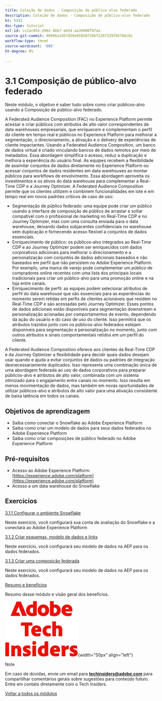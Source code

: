 ```yaml
---
title: Coleção de dados - Composição de público-alvo federado
description: Coleção de dados - Composição de público-alvo federado
kt: 5342
doc-type: tutorial
exl-id: cc2ac85e-e902-4bb7-ab54-aa39980f97aa
source-git-commit: 9099ba1d57d59a95958f29bf226f329f057b6c0c
workflow-type: tm+mt
source-wordcount: '605'
ht-degree: 0%

---
```


# 3.1 Composição de público-alvo federado

Neste módulo, o objetivo é saber tudo sobre como criar públicos-alvo usando a Composição de público-alvo federado.

A Federated Audience Composition (FAC) no Experience Platform permite acessar e criar públicos com atributos de alto valor correspondentes de data warehouses empresariais, que enriquecem e complementam o perfil do cliente em tempo real e públicos no Experience Platform para melhorar a segmentação, o direcionamento, a ativação e o delivery de experiências de cliente impactantes. Usando a Federated Audience Composition, um banco de dados virtual é criado vinculando bancos de dados remotos por meio de metadados. Essa abordagem simplifica o acesso, reduz a duplicação e melhora a experiência do usuário final. As equipes recebem a flexibilidade de assimilar conjuntos de dados diretamente no Experience Platform ou acessar conjuntos de dados residentes em data warehouses ao montar públicos para workflows de envolvimento. Essa abordagem aproveita os investimentos e os ativos do data warehouse para complementar a Real-Time CDP e a Journey Optimizer. A Federated Audience Composition permite que os clientes utilizem e combinem funcionalidades em lote e em tempo real em novos padrões críticos de caso de uso:

- Segmentação de público federado: uma equipe pode criar um público usando a interface de composição de público de arrastar e soltar compatível com o profissional de marketing no Real-Time CDP e no Journey Optimizer, mas com uma consulta enviada para o data warehouse, deixando dados subjacentes confidenciais no warehouse sem duplicação e fornecendo acesso flexível a conjuntos de dados essenciais.
- Enriquecimento de público: os públicos-alvo integrados ao Real-Time CDP e ao Journey Optimizer podem ser enriquecidos com dados corporativos adicionais para melhorar o direcionamento e a personalização com conjuntos de dados adicionais baseados e não baseados em perfil que não persistem no Adobe Experience Platform. Por exemplo, uma marca de varejo pode complementar um público de compradores online recentes com uma lista dos principais locais tradicionais para criar um público-alvo para uma promoção online e na loja entre canais.
- Enriquecimento de perfil: as equipes podem selecionar atributos de perfil do data warehouse que são essenciais para as experiências do momento serem retidas em perfis de clientes acionáveis que residem no Real-Time CDP e são acessadas pelo Journey Optimizer. Esses pontos de dados adicionais estão disponíveis para segmentação downstream e personalização acionadas por comportamentos de evento, dependendo da ação do usuário e do caso de uso do cliente. Isso permitirá que os atributos trazidos junto com os públicos-alvo federados estejam disponíveis para segmentação e personalização no momento, junto com outros atributos e sinais comportamentais retidos em um perfil do cliente.

A Federated Audience Composition oferece aos clientes da Real-Time CDP e da Journey Optimizer a flexibilidade para decidir quais dados desejam usar quando e ajuda a evitar conjuntos de dados ou padrões de integração desnecessariamente duplicados. Isso representa uma combinação única de uma abordagem federada ao uso de dados corporativos para preparar públicos-alvo e atributos de alto valor, combinada com um sistema otimizado para o engajamento entre canais no momento. Isso resulta em menos movimentação de dados, mas também em novas oportunidades de utilizar públicos-alvo e atributos de alto valor para uma ativação consistente de baixa latência em todos os canais.

## Objetivos de aprendizagem

- Saiba como conectar o Snowflake ao Adobe Experience Platform
- Saiba como criar um modelo de dados para seus dados federados no Adobe Experience Platform
- Saiba como criar composições de público federado no Adobe Experience Platform

## Pré-requisitos

- Acesso ao Adobe Experience Platform: [https://experience.adobe.com/platform](https://experience.adobe.com/platform)
- Acesso a um data warehouse do Snowflake

## Exercícios

[3.1.1 Configurar o ambiente Snowflake](./ex1.md)

Neste exercício, você configurará sua conta de avaliação do Snowflake e a conectará ao Adobe Experience Platform

[3.1.2 Criar esquemas, modelo de dados e links](./ex2.md)

Neste exercício, você configurará seu modelo de dados na AEP para os dados federados.

[3.1.3 Criar uma composição federada](./ex3.md)

Neste exercício, você configurará seu modelo de dados na AEP para os dados federados.

[Resumo e benefícios](./summary.md)

Resumo desse módulo e visão geral dos benefícios.

![Informantes técnicos](./../../../assets/images/techinsiders.png){width="50px" align="left"}

>[!NOTE]
>
>Em caso de dúvidas, envie um email para **techinsiders@adobe.com** para compartilhar comentários gerais sobre sugestões para conteúdo futuro. Entre em contato diretamente com o Tech Insiders.

[Voltar a todos os módulos](../../../overview.md)
